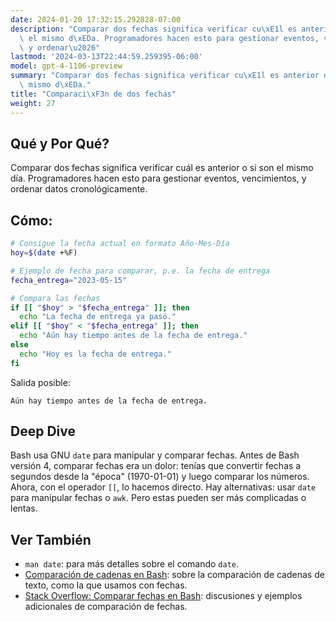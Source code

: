 ```yaml
---
date: 2024-01-20 17:32:15.292828-07:00
description: "Comparar dos fechas significa verificar cu\xE1l es anterior o si son\
  \ el mismo d\xEDa. Programadores hacen esto para gestionar eventos, vencimientos,\
  \ y ordenar\u2026"
lastmod: '2024-03-13T22:44:59.259395-06:00'
model: gpt-4-1106-preview
summary: "Comparar dos fechas significa verificar cu\xE1l es anterior o si son el\
  \ mismo d\xEDa."
title: "Comparaci\xF3n de dos fechas"
weight: 27
---
```


## Qué y Por Qué?
Comparar dos fechas significa verificar cuál es anterior o si son el mismo día. Programadores hacen esto para gestionar eventos, vencimientos, y ordenar datos cronológicamente.

## Cómo:
```Bash
# Consigue la fecha actual en formato Año-Mes-Día
hoy=$(date +%F)

# Ejemplo de fecha para comparar, p.e. la fecha de entrega
fecha_entrega="2023-05-15"

# Compara las fechas
if [[ "$hoy" > "$fecha_entrega" ]]; then
  echo "La fecha de entrega ya pasó."
elif [[ "$hoy" < "$fecha_entrega" ]]; then
  echo "Aún hay tiempo antes de la fecha de entrega."
else
  echo "Hoy es la fecha de entrega."
fi
```
Salida posible:
```
Aún hay tiempo antes de la fecha de entrega.
```

## Deep Dive
Bash usa GNU `date` para manipular y comparar fechas. Antes de Bash versión 4, comparar fechas era un dolor: tenías que convertir fechas a segundos desde la "época" (1970-01-01) y luego comparar los números. Ahora, con el operador `[[`, lo hacemos directo. Hay alternativas: usar `date` para manipular fechas o `awk`. Pero estas pueden ser más complicadas o lentas. 

## Ver También
- `man date`: para más detalles sobre el comando `date`.
- [Comparación de cadenas en Bash](https://tldp.org/LDP/abs/html/string-manipulation.html): sobre la comparación de cadenas de texto, como la que usamos con fechas.
- [Stack Overflow: Comparar fechas en Bash](https://stackoverflow.com/questions/22636996/how-to-compare-dates-in-bash): discusiones y ejemplos adicionales de comparación de fechas.
